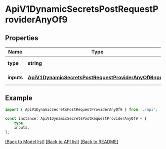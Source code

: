 # ApiV1DynamicSecretsPostRequestProviderAnyOf9


## Properties

Name | Type | Description | Notes
------------ | ------------- | ------------- | -------------
**type** | **string** |  | [default to undefined]
**inputs** | [**ApiV1DynamicSecretsPostRequestProviderAnyOf9Inputs**](ApiV1DynamicSecretsPostRequestProviderAnyOf9Inputs.md) |  | [default to undefined]

## Example

```typescript
import { ApiV1DynamicSecretsPostRequestProviderAnyOf9 } from './api';

const instance: ApiV1DynamicSecretsPostRequestProviderAnyOf9 = {
    type,
    inputs,
};
```

[[Back to Model list]](../README.md#documentation-for-models) [[Back to API list]](../README.md#documentation-for-api-endpoints) [[Back to README]](../README.md)
